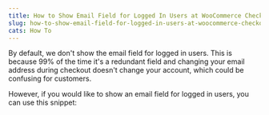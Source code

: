 ```yaml
---
title: How to Show Email Field for Logged In Users at WooCommerce Checkout
slug: how-to-show-email-field-for-logged-in-users-at-woocommerce-checkout
cats: How To
---
```


 By default, we don't show the email field for logged in users. This is because 99% of the time it's a redundant field and changing your email address during checkout doesn't change your account, which could be confusing for customers.

 However, if you would like to show an email field for logged in users, you can use this snippet:

<script src="https://gist.github.com/clifgriffin/9f144f7a6edcf649e4dd44abe74d4ee2.js" type="text/javascript"></script>